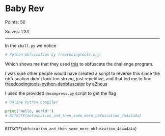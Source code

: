 # Baby Rev

Points: 50

Solves: 233

---

In the `chall.py` we notice 

```py
# Python obfuscation by freecodingtools.org
```

Which shows me that they used [this](https://freecodingtools.org/tools/obfuscator/python) to obfuscate the challenge program.

I was sure other people would have created a script to reverse this since the obfuscation didn't look too strong, just repetitive, and that led me to find [freedcodingtools-python-deobfuscator](https://github.com/a2heus/freecodingtools-python-deobfuscator/tree/main) by [a2heus](https://github.com/a2heus)

I used the provided `decompress.py` script to get the flag

```py
# Online Python Compiler

print("Hello, World!")
# BITSCTF{obfuscation_and_then_some_more_obfuscation_4a4a4a4a}
```

---

```sh
BITSCTF{obfuscation_and_then_some_more_obfuscation_4a4a4a4a}
```

